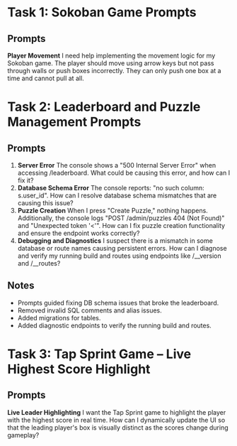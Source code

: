 # Task 1: Sokoban Game Prompts
## Prompts
**Player Movement**
I need help implementing the movement logic for my Sokoban game.
The player should move using arrow keys but not pass through walls or push boxes incorrectly.
They can only push one box at a time and cannot pull at all.
# Task 2: Leaderboard and Puzzle Management Prompts
## Prompts
1. **Server Error**
The console shows a "500 Internal Server Error" when accessing /leaderboard.
What could be causing this error, and how can I fix it?
2. **Database Schema Error**
The console reports: "no such column: s.user_id".
How can I resolve database schema mismatches that are causing this issue?
3. **Puzzle Creation**
When I press "Create Puzzle," nothing happens.
Additionally, the console logs "POST /admin/puzzles 404 (Not Found)" and "Unexpected token '<'".
How can I fix puzzle creation functionality and ensure the endpoint works correctly?
4. **Debugging and Diagnostics**
I suspect there is a mismatch in some database or route names causing persistent errors.
How can I diagnose and verify my running build and routes using endpoints like /__version and /__routes?
## Notes
- Prompts guided fixing DB schema issues that broke the leaderboard.
- Removed invalid SQL comments and alias issues.
- Added migrations for tables.
- Added diagnostic endpoints to verify the running build and routes.
# Task 3: Tap Sprint Game – Live Highest Score Highlight
## Prompts
**Live Leader Highlighting**
I want the Tap Sprint game to highlight the player with the highest score in real time.
How can I dynamically update the UI so that the leading player's box is visually distinct as the scores change during gameplay?
